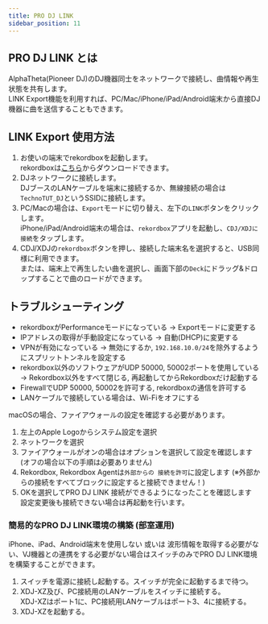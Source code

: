 ```yaml
---
title: PRO DJ LINK
sidebar_position: 11
---
```

## PRO DJ LINK とは
AlphaTheta(Pioneer DJ)のDJ機器同士をネットワークで接続し、曲情報や再生状態を共有します。  
LINK Export機能を利用すれば、PC/Mac/iPhone/iPad/Android端末から直接DJ機器に曲を送信することもできます。

## LINK Export 使用方法
1. お使いの端末でrekordboxを起動します。  
   rekordboxは[こちら](https://rekordbox.com/ja/)からダウンロードできます。
2. DJネットワークに接続します。  
   DJブースのLANケーブルを端末に接続するか、無線接続の場合は`TechnoTUT_DJ`というSSIDに接続します。
3. PC/Macの場合は、`Export`モードに切り替え、左下の`LINK`ボタンをクリックします。  
   iPhone/iPad/Android端末の場合は、`rekordbox`アプリを起動し、`CDJ/XDJに接続`をタップします。 
4. CDJ/XDJの`rekordbox`ボタンを押し、接続した端末名を選択すると、USB同様に利用できます。  
   または、端末上で再生したい曲を選択し、画面下部の`Deck`にドラッグ&ドロップすることで曲のロードができます。  

## トラブルシューティング
- rekordboxがPerformanceモードになっている → Exportモードに変更する
- IPアドレスの取得が手動設定になっている → 自動(DHCP)に変更する
- VPNが有効になっている → 無効にするか, `192.168.10.0/24`を除外するようにスプリットトンネルを設定する
- rekordbox以外のソフトウェアがUDP 50000, 50002ポートを使用している → Rekordbox以外をすべて閉じる, 再起動してからRekordboxだけ起動する
- FirewallでUDP 50000, 50002を許可する, rekordboxの通信を許可する
- LANケーブルで接続している場合は、Wi-Fiをオフにする

macOSの場合、ファイアウォールの設定を確認する必要があります。
1. 左上のApple Logoからシステム設定を選択
2. ネットワークを選択
3. ファイアウォールがオンの場合はオプションを選択して設定を確認します (オフの場合以下の手順は必要ありません)
4. Rekordbox, Rekordbox Agentは`外部からの 接続を許可`に設定します (※外部からの接続をすべてブロックに設定すると接続できません！)
5. OKを選択してPRO DJ LINK 接続ができるようになったことを確認します  
設定変更後も接続できない場合は再起動を行います。

### 簡易的なPRO DJ LINK環境の構築 (部室運用)
iPhone、iPad、Android端末を使用しない 或いは 波形情報を取得する必要がない、VJ機器との連携をする必要がない場合はスイッチのみでPRO DJ LINK環境を構築することができます。  
1. スイッチを電源に接続し起動する。スイッチが完全に起動するまで待つ。
2. XDJ-XZ及び、PC接続用のLANケーブルをスイッチに接続する。   
XDJ-XZはポート1に、PC接続用LANケーブルはポート3、4に接続する。
3. XDJ-XZを起動する。